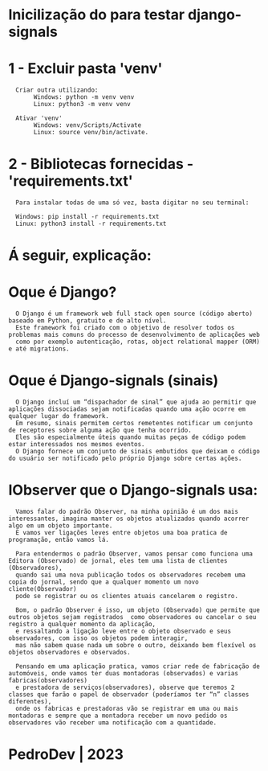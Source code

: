 # Inicilização do para testar django-signals

# 1 - Excluir pasta 'venv'

      Criar outra utilizando: 
           Windows: python -m venv venv
           Linux: python3 -m venv venv
           
      Ativar 'venv'
           Windows: venv/Scripts/Activate
           Linux: source venv/bin/activate.

# 2 - Bibliotecas fornecidas - 'requirements.txt'
      Para instalar todas de uma só vez, basta digitar no seu terminal: 
      
      Windows: pip install -r requirements.txt
      Linux: python3 install -r requirements.txt
            
 
 # Á seguir, explicação:
 
 # Oque é Django?

      O Django é um framework web full stack open source (código aberto) baseado em Python, gratuito e de alto nível.
      Este framework foi criado com o objetivo de resolver todos os problemas mais comuns do processo de desenvolvimento de aplicações web
      como por exemplo autenticação, rotas, object relational mapper (ORM) e até migrations.
      
 # Oque é Django-signals (sinais)
 
      O Django incluí um “dispachador de sinal” que ajuda ao permitir que aplicações dissociadas sejam notificadas quando uma ação ocorre em qualquer lugar do framework.
      Em resumo, sinais permitem certos remetentes notificar um conjunto de receptores sobre alguma ação que tenha ocorrido.
      Eles são especialmente úteis quando muitas peças de código podem estar interessados nos mesmos eventos.
      O Django fornece um conjunto de sinais embutidos que deixam o código do usuário ser notificado pelo próprio Django sobre certas ações.
      
 # IObserver que o Django-signals usa:
 
      Vamos falar do padrão Observer, na minha opinião é um dos mais interessantes, imagina manter os objetos atualizados quando acorrer algo em um objeto importante.
      E vamos ver ligações leves entre objetos uma boa pratica de programação, então vamos lá.

      Para entendermos o padrão Observer, vamos pensar como funciona uma Editora (Observado) de jornal, eles tem uma lista de clientes (Observadores),
      quando sai uma nova publicação todos os observadores recebem uma copia do jornal, sendo que a qualquer momento um novo cliente(Observador) 
      pode se registrar ou os clientes atuais cancelarem o registro.

      Bom, o padrão Observer é isso, um objeto (Observado) que permite que outros objetos sejam registrados  como observadores ou cancelar o seu registro a qualquer momento da aplicação,
      e ressaltando a ligação leve entre o objeto observado e seus observadores, com isso os objetos podem interagir,
      mas não sabem quase nada um sobre o outro, deixando bem flexível os objetos observadores e observados.

      Pensando em uma aplicação pratica, vamos criar rede de fabricação de automóveis, onde vamos ter duas montadoras (observados) e varias fabricas(observadores)
      e prestadora de serviços(observadores), observe que teremos 2 classes que farão o papel de observador (poderíamos ter “n” classes diferentes), 
      onde os fabricas e prestadoras vão se registrar em uma ou mais montadoras e sempre que a montadora receber um novo pedido os observadores vão receber uma notificação com a quantidade.
      
 # PedroDev | 2023
